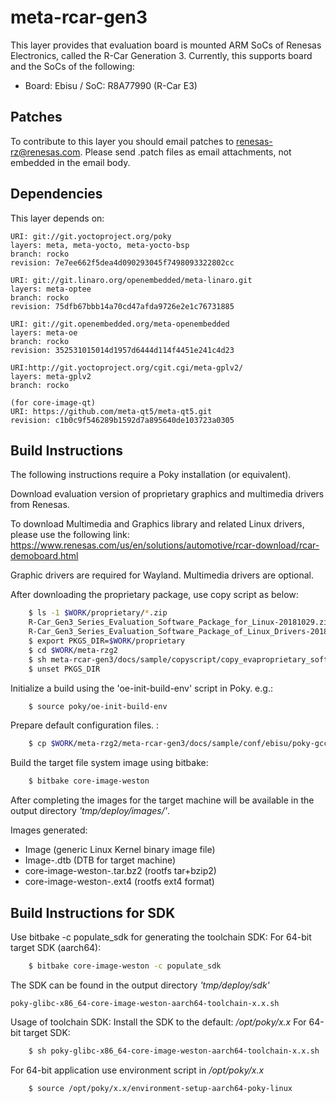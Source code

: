# meta-rcar-gen3

This layer provides that evaluation board is mounted ARM SoCs of Renesas
Electronics, called the R-Car Generation 3. Currently, this supports
board and the SoCs of the following:
- Board: Ebisu / SoC: R8A77990 (R-Car E3)

## Patches

To contribute to this layer you should email patches to renesas-rz@renesas.com. Please send .patch files as email attachments, not embedded in the email body.

## Dependencies

This layer depends on:

    URI: git://git.yoctoproject.org/poky
    layers: meta, meta-yocto, meta-yocto-bsp
    branch: rocko
    revision: 7e7ee662f5dea4d090293045f7498093322802cc

    URI: git://git.linaro.org/openembedded/meta-linaro.git
    layers: meta-optee
    branch: rocko
    revision: 75dfb67bbb14a70cd47afda9726e2e1c76731885

    URI: git://git.openembedded.org/meta-openembedded
    layers: meta-oe
    branch: rocko
    revision: 352531015014d1957d6444d114f4451e241c4d23
    
    URI:http://git.yoctoproject.org/cgit.cgi/meta-gplv2/
    layers: meta-gplv2
    branch: rocko

    (for core-image-qt)
    URI: https://github.com/meta-qt5/meta-qt5.git 
    revision: c1b0c9f546289b1592d7a895640de103723a0305

## Build Instructions

The following instructions require a Poky installation (or equivalent).

Download evaluation version of proprietary graphics and multimedia drivers from Renesas.

To download Multimedia and Graphics library and related Linux drivers, please use the following link:
https://www.renesas.com/us/en/solutions/automotive/rcar-download/rcar-demoboard.html

Graphic drivers are required for Wayland. Multimedia drivers are optional.

After downloading the proprietary package, use copy script as below:

```bash
    $ ls -1 $WORK/proprietary/*.zip
    R-Car_Gen3_Series_Evaluation_Software_Package_for_Linux-20181029.zip
    R-Car_Gen3_Series_Evaluation_Software_Package_of_Linux_Drivers-20181029.zip
    $ export PKGS_DIR=$WORK/proprietary
    $ cd $WORK/meta-rzg2
    $ sh meta-rcar-gen3/docs/sample/copyscript/copy_evaproprietary_softwares.sh -f $PKGS_DIR
    $ unset PKGS_DIR
```

Initialize a build using the 'oe-init-build-env' script in Poky. e.g.:
```bash
    $ source poky/oe-init-build-env
```

Prepare default configuration files. :
```bash
    $ cp $WORK/meta-rzg2/meta-rcar-gen3/docs/sample/conf/ebisu/poky-gcc/*.conf ./conf/
```

Build the target file system image using bitbake:
```bash
    $ bitbake core-image-weston
```
After completing the images for the target machine will be available in the output
directory _'tmp/deploy/images/<supported board name>'_.

Images generated:
* Image (generic Linux Kernel binary image file)
* Image-<machine name>.dtb (DTB for target machine)
* core-image-weston-<machine name>.tar.bz2 (rootfs tar+bzip2)
* core-image-weston-<machine name>.ext4  (rootfs ext4 format)

## Build Instructions for SDK

Use bitbake -c populate_sdk for generating the toolchain SDK:
For 64-bit target SDK (aarch64):
```bash
    $ bitbake core-image-weston -c populate_sdk
```
The SDK can be found in the output directory _'tmp/deploy/sdk'_

    poky-glibc-x86_64-core-image-weston-aarch64-toolchain-x.x.sh

Usage of toolchain SDK: Install the SDK to the default: _/opt/poky/x.x_
For 64-bit target SDK:
```bash
    $ sh poky-glibc-x86_64-core-image-weston-aarch64-toolchain-x.x.sh
```
For 64-bit application use environment script in _/opt/poky/x.x_
```bash
    $ source /opt/poky/x.x/environment-setup-aarch64-poky-linux
```
